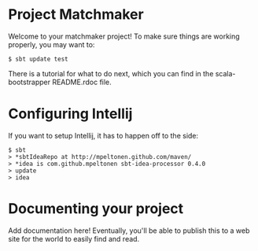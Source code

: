 # Project Matchmaker

Welcome to your matchmaker project!  To make sure things are working
properly, you may want to:

    $ sbt update test

There is a tutorial for what to do next, which you can find in the
scala-bootstrapper README.rdoc file.

# Configuring Intellij

If you want to setup Intellij, it has to happen off to the side:

    $ sbt
    > *sbtIdeaRepo at http://mpeltonen.github.com/maven/
    > *idea is com.github.mpeltonen sbt-idea-processor 0.4.0
    > update
    > idea

# Documenting your project

Add documentation here!  Eventually, you'll be able to publish this to
a web site for the world to easily find and read.
